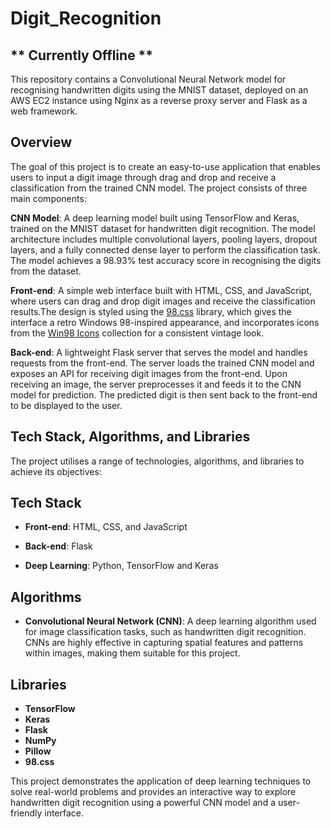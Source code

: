# Digit_Recognition

## ** Currently Offline **
This repository contains a Convolutional Neural Network model for recognising handwritten digits using the MNIST dataset, deployed on an AWS EC2 instance using Nginx as a reverse proxy server and Flask as a web framework.

## **Overview**
The goal of this project is to create an easy-to-use application that enables users to input a digit image through drag and drop and receive a classification from the trained CNN model. The project consists of three main components:

**CNN Model**: A deep learning model built using TensorFlow and Keras, trained on the MNIST dataset for handwritten digit recognition. The model architecture includes multiple convolutional layers, pooling layers, dropout layers, and a fully connected dense layer to perform the classification task. The model achieves a 98.93% test accuracy score in recognising the digits from the dataset.

**Front-end**: A simple web interface built with HTML, CSS, and JavaScript, where users can drag and drop digit images and receive the classification results.The design is styled using the [98.css](https://jdan.github.io/98.css/#table-view) library, which gives the interface a retro Windows 98-inspired appearance, and incorporates icons from the [Win98 Icons](https://win98icons.alexmeub.com/)
 collection for a consistent vintage look.

**Back-end**: A lightweight Flask server that serves the model and handles requests from the front-end. The server loads the trained CNN model and exposes an API for receiving digit images from the front-end. Upon receiving an image, the server preprocesses it and feeds it to the CNN model for prediction. The predicted digit is then sent back to the front-end to be displayed to the user.

## **Tech Stack, Algorithms, and Libraries**
The project utilises a range of technologies, algorithms, and libraries to achieve its objectives:

## **Tech Stack**
* **Front-end**: HTML, CSS, and JavaScript

* **Back-end**: Flask 

* **Deep Learning**: Python, TensorFlow and Keras

## **Algorithms**
* **Convolutional Neural Network (CNN)**: A deep learning algorithm used for image classification tasks, such as handwritten digit recognition. CNNs are highly effective in capturing spatial features and patterns within images, making them suitable for this project.

## **Libraries**
* **TensorFlow**
* **Keras**
* **Flask**
* **NumPy**
* **Pillow**
* **98.css**

This project demonstrates the application of deep learning techniques to solve real-world problems and provides an interactive way to explore handwritten digit recognition using a powerful CNN model and a user-friendly interface.



